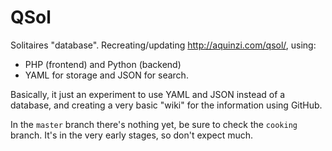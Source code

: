 QSol
====

Solitaires "database". Recreating/updating <http://aquinzi.com/qsol/>, using:

  * PHP (frontend) and Python (backend)
  * YAML for storage and JSON for search.

Basically, it just an experiment to use YAML and JSON instead of a database, and creating a very basic "wiki" for the information using GitHub.

In the ``master`` branch there's nothing yet, be sure to check the ``cooking`` branch. It's in the very early stages, so don't expect much.